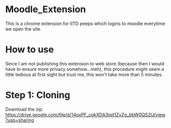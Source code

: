 # Moodle_Extension
This is a chrome extension for IITD peeps which logins to moodle everytime we open the site.

# How to use
Since I am not publishing this extension to web store (because then I would have to ensure more privacy somehow...meh), this procedure might seem a little tedious at first sight but trust me, this won't take more than 5 minutes.

# Step 1: Cloning
Download the zip.
https://drive.google.com/file/d/14pxPF_cpkXDA3iqiI1ZyZg_bbW0QS2lJ/view?usp=sharing

